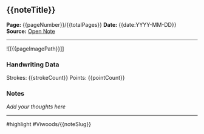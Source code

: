 ## {{noteTitle}}

**Page:** {{pageNumber}}/{{totalPages}}
**Date:** {{date:YYYY-MM-DD}}
**Source:** [Open Note]({{sourceLink}})

---

![[{{pageImagePath}}]]

### Handwriting Data

Strokes: {{strokeCount}}
Points: {{pointCount}}

### Notes

*Add your thoughts here*

---
#highlight #Viwoods/{{noteSlug}}
